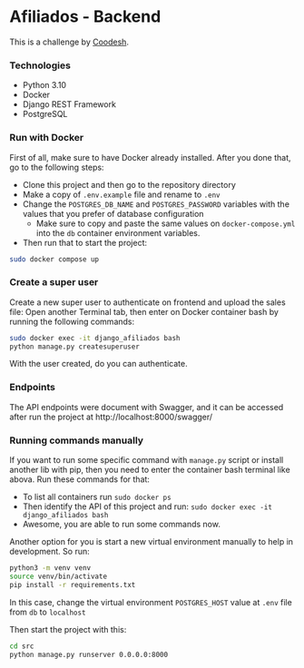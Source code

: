 # Afiliados - Backend

This is a challenge by [Coodesh](https://lab.coodesh.com/devmateusalves/fullstack-afiliados).

### Technologies
- Python 3.10
- Docker
- Django REST Framework
- PostgreSQL


### Run with Docker
 
First of all, make sure to have Docker already installed. After you done that, go to the following steps:

- Clone this project and then go to the repository directory
- Make a copy of `.env.example` file and rename to `.env`
- Change the `POSTGRES_DB_NAME` and `POSTGRES_PASSWORD` variables with the values that you prefer of database configuration
  - Make sure to copy and paste the same values on `docker-compose.yml` into the `db` container environment variables.
- Then run that to start the project:
```sh
sudo docker compose up
```

### Create a super user
 
Create a new super user to authenticate on frontend and upload the sales file:
Open another Terminal tab, then enter on Docker container bash by running the following commands:
```sh
sudo docker exec -it django_afiliados bash
python manage.py createsuperuser
```
With the user created, do you can authenticate.

### Endpoints

The API endpoints were document with Swagger, and it can be accessed after run the project at http://localhost:8000/swagger/

### Running commands manually

If you want to run some specific command with `manage.py` script or install another lib with pip, then you need to enter the container bash terminal like abova. Run these commands for that:

- To list all containers run `sudo docker ps`
- Then identify the API of this project and run:  `sudo docker exec -it django_afiliados bash`
- Awesome, you are able to run some commands now.

Another option for you is start a new virtual environment manually to help in development. So run:

```sh
python3 -m venv venv
source venv/bin/activate
pip install -r requirements.txt
```
In this case, change the virtual environment `POSTGRES_HOST` value at `.env` file from `db` to `localhost`

Then start the project with this:
```sh
cd src
python manage.py runserver 0.0.0.0:8000
```
